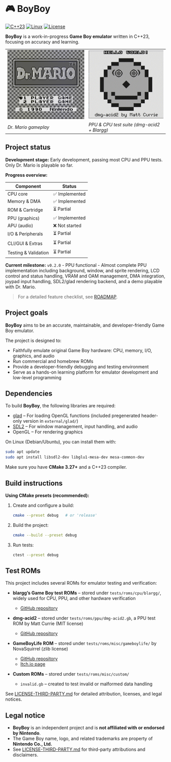 # 🎮 BoyBoy

[![C++23](https://img.shields.io/badge/C++-23-blue.svg)](https://isocpp.org/)
[![Linux](https://img.shields.io/badge/Linux-supported-brightgreen.svg)](https://www.linux.org/)
[![License](https://img.shields.io/badge/license-GPLv3-blue.svg)](LICENSE)

**BoyBoy** is a work-in-progress **Game Boy emulator** written in C++23, focusing on accuracy and learning.

|     |     |
|-----|-----|
| <img src="docs/images/drmario.gif" alt="Dr. Mario running on BoyBoy" width="320"/> | <img src="docs/images/tests.gif" alt="Test ROMs running on BoyBoy" width="320"/> |
| *Dr. Mario gameplay* | *PPU & CPU test suite (dmg-acid2 + Blargg)* |

## Project status

**Development stage:** Early development, passing most CPU and PPU tests. Only Dr. Mario is playable so far.

**Progress overview:**

| Component             | Status        |
|-----------------------|---------------|
| CPU core              | ✅ Implemented |
| Memory & DMA          | ✅ Implemented |
| ROM & Cartridge       | ⏳ Partial     |
| PPU (graphics)        | ✅ Implemented |
| APU (audio)           | ❌ Not started |
| I/O & Peripherals     | ⏳ Partial     |
| CLI/GUI & Extras      | ⏳ Partial     |
| Testing & Validation  | ⏳ Partial     |

**Current milestone:** `v0.2.0` - PPU functional - Almost complete PPU implementation including background, window, and sprite rendering, LCD control and status handling, VRAM and OAM management, DMA integration, joypad input handling, SDL2/glad rendering backend, and a demo playable with Dr. Mario.

> For a detailed feature checklist, see [ROADMAP](docs/ROADMAP.md).

## Project goals

**BoyBoy** aims to be an accurate, maintainable, and developer-friendly Game Boy emulator.

The project is designed to:

- Faithfully emulate original Game Boy hardware: CPU, memory, I/O, graphics, and audio
- Run commercial and homebrew ROMs  
- Provide a developer-friendly debugging and testing environment
- Serve as a hands-on learning platform for emulator development and low-level programming

## Dependencies

To build **BoyBoy**, the following libraries are required:

- [glad](https://github.com/Dav1dde/glad) – For loading OpenGL functions (included pregenerated header-only version in `external/glad/`)
- [SDL2](https://www.libsdl.org/) – For window management, input handling, and audio  
- OpenGL – For rendering graphics  

On Linux (Debian/Ubuntu), you can install them with:

```bash
sudo apt update
sudo apt install libsdl2-dev libglu1-mesa-dev mesa-common-dev
```

Make sure you have **CMake 3.27+** and a C++23 compiler.

## Build instructions

**Using CMake presets (recommended):**

1. Create and configure a build:

    ```bash
    cmake --preset debug   # or 'release'
    ```

2. Build the project:

    ```bash
    cmake --build --preset debug
    ```

3. Run tests:

    ```bash
    ctest --preset debug
    ```

## Test ROMs

This project includes several ROMs for emulator testing and verification:

- **blargg’s Game Boy test ROMs** – stored under `tests/roms/cpu/blargg/`, widely used for CPU, PPU, and other hardware verification  
  - [GitHub repository](https://github.com/retrio/gb-test-roms)  

- **dmg-acid2** – stored under `tests/roms/ppu/dmg-acid2.gb`, a PPU test ROM by Matt Currie (MIT license)
  - [GitHub repository](https://github.com/mattcurrie/dmg-acid2)

- **GameBoyLife ROM** – stored under `tests/roms/misc/gameboylife/` by NovaSquirrel (zlib license)  
  - [GitHub repository](https://github.com/NovaSquirrel/GameBoyLife)
  - [Itch.io page](https://novasquirrel.itch.io/conways-life-for-game-boy)

- **Custom ROMs** – stored under `tests/roms/misc/custom/`  
  - `invalid.gb` – created to test invalid or malformed data handling  

See [LICENSE-THIRD-PARTY.md](LICENSE-THIRD-PARTY.md) for detailed attribution, licenses, and legal notices.

## Legal notice

- **BoyBoy** is an independent project and is **not affiliated with or endorsed by Nintendo**.  
- The Game Boy name, logo, and related trademarks are property of **Nintendo Co., Ltd.**  
- See [LICENSE-THIRD-PARTY.md](LICENSE-THIRD-PARTY.md) for third-party attributions and disclaimers.  
